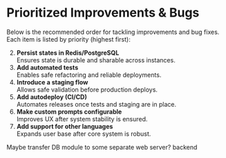 # Prioritized Improvements & Bugs

Below is the recommended order for tackling improvements and bug fixes. Each item is listed by priority (highest first):

2. **Persist states in Redis/PostgreSQL**  
   Ensures state is durable and sharable across instances.
3. **Add automated tests**  
   Enables safe refactoring and reliable deployments.
4. **Introduce a staging flow**  
   Allows safe validation before production deploys.
5. **Add autodeploy (CI/CD)**  
   Automates releases once tests and staging are in place.
6. **Make custom prompts configurable**  
   Improves UX after system stability is ensured.
7. **Add support for other languages**  
   Expands user base after core system is robust.

Maybe transfer DB module to some separate web server? backend
